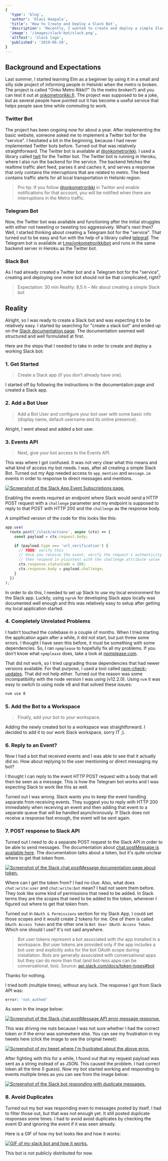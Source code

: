 ```yaml
---
{
  'type': 'blog',
  'author': 'Olavi Haapala',
  'title': 'How to Create and Deploy a Slack Bot',
  'description': 'Recently, I wanted to create and deploy a simple Slack bot. It turned out to be more difficult than I expected and I decided to write about why. I was expecting it to take me 30 minutes but it took me 8.5h.',
  'image': '/images/slack-bot/slack.png',
  'altText': 'Slack logo',
  'published': '2019-06-20',
}
---
```


## Background and Expectations

Last summer, I started learning Elm as a beginner by using it in a small and silly side project of informing people in Helsinki when the metro is broken.
The project is called "Onko Metro Rikki?" (Is the metro broken?) and you can test it out at [onkometrorikki.fi](https://onkometrorikki.fi).
The project was supposed to be a joke, but as several people have pointed out it has become a useful service that helps people save time while commuting to work.

### Twitter Bot

The project has been ongoing now for about a year.
After implementing the basic website, someone asked me to implement a Twitter bot for the "service".
I hesitated a bit in the beginning, because I had never implemented Twitter bots before.
Turned out that was relatively straightforward. The Twitter bot is available at [@onkometrorikki](https://twitter.com/onkometrorikki).
I used a library called [twit](https://github.com/ttezel/twit) for the Twitter bot.
The Twitter bot is running in Heroku, where I also run the backend for the service. The backend fetches the realtime traffic alert feed, parses it and caches it, and serves a response that only contains the interruptions that are related to metro. The feed contains traffic alerts for all local transportation in Helsinki region.

> Pro tip:
> If you follow [@onkometrorikki](https://twitter.com/onkometrorikki) in Twitter and enable notifications for that account, you will be notified when there are interruptions in the Metro traffic.

### Telegram Bot

Now, the Twitter bot was available and functioning after the initial struggles with either not tweeting or tweeting too aggressively.
What's next then?
Well, I started thinking about creating a Telegram bot for the "service".
That turned out to be easy and fun with the help of a library called [telegraf](https://github.com/telegraf/telegraf).
The Telegram bot is available at [t.me/onkometrorikkibot](https://t.me/onkometrorikkibot) and runs in the same backend server in Heroku as the Twitter bot.

### Slack Bot

As I had already created a Twitter bot and a Telegram bot for the "service", creating and deploying one more bot should not be that complicated, right?

> Expectation: 30 min
> Reality: 8,5 h
> – _Me_ about creating a simple Slack bot

## Reality

Alright, so I was ready to create a Slack bot and was expecting it to be relatively easy.
I started by searching for "create a slack bot" and ended up on the [Slack documentation page](https://get.slack.help/hc/en-us/articles/115005265703-Create-a-bot-for-your-workspace).
The documentation seemed well structured and well formulated at first.

Here are the steps that I needed to take in order to create and deploy a working Slack bot:

### 1. Get Started

> Create a Slack app (if you don't already have one).

I started off by following the instructions in the documentation page and created a Slack app.

### 2. Add a Bot User

> Add a Bot User and configure your bot user with some basic info (display name, default username and its online presence).

Alright, I went ahead and added a bot user.

### 3. Events API

> Next, give your bot access to the Events API.

This was where I got confused.
It was not very clear what this means and what kind of access my bot needs.
I was, after all creating a simple Slack Bot.
Turned out my App needed access to `app_mention` and `message.im` events in order to response to direct messages and mentions.

[![Screenshot of the Slack App Event Subscriptions page.](/images/slack-bot/events.png)](/images/slack-bot/events.png)

Enabling the events required an endpoint where Slack would send a HTTP POST request with a `challenge` parameter and my endpoint is supposed to reply to that POST with HTTP 200 and the `challenge` as the response body.

A simplified version of the code for this looks like this:

```typescript
app.use(
  route.post('/slack/actions', async (ctx) => {
    const payload = ctx.request.body;

    if (payload.type === 'url_verification') {
      // TODO: verify this
      // Once you receive the event, verify the request's authenticity and
      // then respond in plaintext with the challenge attribute value
      ctx.response.statusCode = 200;
      ctx.response.body = payload.challenge;
    }
  })
);
```

In order to do this, I needed to set up Slack to use my local environment for the Slack app.
Luckily, using `ngrok` for developing Slack apps locally was documented well enough and this was relatively easy to setup after getting my local application started.

### 4. Completely Unrelated Problems

I hadn't touched the codebase in a couple of months.
When I tried starting the application again after a while, it did not start, but just threw some errors.
I thought I have seen this before, it must be something with some dependencies.
So, I ran `npmplease` to hopefully fix all my problems.
If you don't know what `npmplease` does, take a look at [npmplease.com](http://npmplease.com/).

That did not work, so I tried upgrading those dependencies that had newer versions available.
For that purpose, I used a tool called [npm-check-updates](https://github.com/tjunnone/npm-check-updates).
That did not help either.
Turned out the reason was some incompatibility with the node version I was using (v12.2.0).
Using `nvm` it was easy to switch to using node v8 and that solved these issues:

```bash
nvm use 8
```

### 5. Add the Bot to a Workspace

> Finally, add your bot to your workspace.

Adding the newly created bot to a workspace was straightforward.
I decided to add it to our work Slack workspace, sorry IT ;).

### 6. Reply to an Event?

Now I had a bot that received events and I was able to see that it actually did so.
How about replying to the user mentioning or direct messaging my bot?

I thought I can reply to the event HTTP POST request with a body that will then be seen as a message.
This is how the Telegram bot works and I was expecting Slack to work like this as well.

Turned out I was wrong.
Slack wants you to keep the event handling separate from receiving events.
They suggest you to reply with HTTP 200 immediately when receiving an event and then adding that event to a separate queue that will be handled asynchronously.
If Slack does not receive a response fast enough, the event will be sent again.

### 7. POST response to Slack API

Turned out I need to do a separate POST request to the Slack API in order to be able to send messages.
The documentation about [chat.postMessage is available here](https://api.slack.com/methods/chat.postMessage).
The documentation talks about a token, but it's quite unclear where to get that token from.

[![Screenshot of the Slack chat.postMessage documentation page about token.](/images/slack-bot/token.png)](/images/slack-bot/token.png)

Where can I get the token from?
I had no clue.
Also, what does `chat:write:user` and `chat:write:bot` mean?
I had not seem them before.
They look like some kind of permissions that need to be added.
In Slack terms they are the scopes that need to be added to the token, whenever I figured out where to get that token from.

Turned out in `OAuth & Permissions` section for my Slack App, I could set those scopes and it would create 2 tokens for me.
One of them is called `OAuth Access Token` and the other one is `Bot User OAuth Access Token`.
Which one should I use?
It's not said anywhere.

> Bot user tokens represent a bot associated with the app installed in a workspace. Bot user tokens are provided only if the app includes a bot user and explicitly asks for the bot OAuth scope during installation. Bots are generally associated with conversational apps but they can do more than that (and bot-less apps can be conversational, too).
> Source: [api.slack.com/docs/token-types#bot](https://api.slack.com/docs/token-types#bot)

Thanks for nothing.

I tried both (multiple times), without any luck.
The response I got from Slack API was:

```bash
error: 'not_authed'

```

As seen in the image below:

[![Screenshot of the Slack chat.postMessage API error message response.](/images/slack-bot/error.jpg)](/images/slack-bot/error.jpg)

This was driving me nuts because I was not sure whether I had the correct token or if the error was somewhere else.
You can see my frustration in my tweets here (click the image to see the original tweet):

[![Screenshot of my tweet where I'm frustrated about the above error.](/images/slack-bot/tweet.png)](https://twitter.com/0lpeh/status/1136518208993841153)

After fighting with this for a while, I found out that my request payload was sent as a string instead of as JSON.
This caused the problem.
I had correct token all the time (I guess).
Now my bot started working and responding to events multiple times as you can see from the image below:

[![Screenshot of the Slack bot responding with duplicate messages.](/images/slack-bot/duplicates.png)](/images/slack-bot/duplicates.png)

### 8. Avoid Duplicates

Turned out my bot was responding even to messages posted by itself.
I had to filter those out, but that was not enough yet.
It still posted duplicate responses some times.
I had to avoid avoid duplicates by checking the event ID and ignoring the event if it was seen already.

Here is a GIF of how my bot looks like and how it works:

[![GIF of my slack bot and how it works.](/images/slack-bot/peek.gif)](https://twitter.com/0lpeh/status/1138154635351461888)

This bot is not publicly distributed for now.
